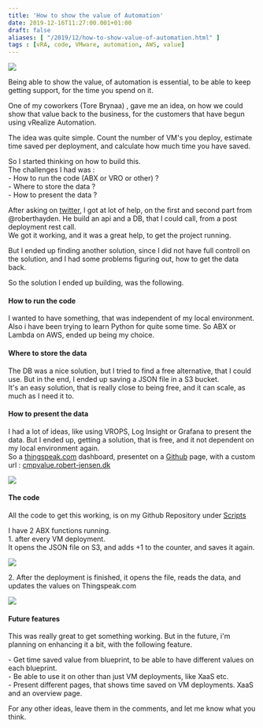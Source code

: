 ```yaml
---
title: 'How to show the value of Automation'
date: 2019-12-16T11:27:00.001+01:00
draft: false
aliases: [ "/2019/12/how-to-show-value-of-automation.html" ]
tags : [vRA, code, VMware, automation, AWS, value]
---
```


[![](https://1.bp.blogspot.com/-Qi3SFyH2sZo/Xek2RdwBaPI/AAAAAAACBzQ/X0dwvH7N0KI0LTHJ_kqmNCb8ofc86_lrQCLcBGAsYHQ/s640/value-proposition.jpg)](https://1.bp.blogspot.com/-Qi3SFyH2sZo/Xek2RdwBaPI/AAAAAAACBzQ/X0dwvH7N0KI0LTHJ_kqmNCb8ofc86_lrQCLcBGAsYHQ/s1600/value-proposition.jpg)

  
Being able to show the value, of automation is essential, to be able to keep getting support, for the time you spend on it.  
  
One of my coworkers (Tore Brynaa) , gave me an idea, on how we could show that value back to the business, for the customers that have begun using vRealize Automation.  
  
The idea was quite simple. Count the number of VM's you deploy, estimate time saved per deployment, and calculate how much time you have saved.  
  
So I started thinking on how to build this.  
The challenges I had was :  
\- How to run the code (ABX or VRO or other) ?  
\- Where to store the data ?  
\- How to present the data ?  
  
After asking on [twitter](https://twitter.com/), I got at lot of help, on the first and second part from @roberthayden. He build an api and a DB, that I could call, from a post deployment rest call.  
We got it working, and it was a great help, to get the project running.  
  
But I ended up finding another solution, since I did not have full controll on the solution, and I had some problems figuring out, how to get the data back.  
  
So the solution I ended up building, was the following.  

#### How to run the code

I wanted to have something, that was independent of my local environment. Also i have been trying to learn Python for quite some time. So ABX or Lambda on AWS, ended up being my choice.  

#### Where to store the data

The DB was a nice solution, but I tried to find a free alternative, that I could use. But in the end, I ended up saving a JSON file in a S3 bucket.  
It's an easy solution, that is really close to being free, and it can scale, as much as I need it to.  

#### How to present the data

I had a lot of ideas, like using VROPS, Log Insight or Grafana to present the data. But I ended up, getting a solution, that is free, and it not dependent on my local environment again.  
So a [thingspeak.com](http://thingspeak.com/) dashboard, presentet on a [Github](https://github.com/rhjensen79/cmpvalue) page, with a custom url : [cmpvalue.robert-jensen.dk](http://cmpvalue.robert-jensen.dk/)  
  
  

[![](https://1.bp.blogspot.com/-Qa9vo_--rMs/XfdXXoJGAvI/AAAAAAACCR0/p-hUkdodhywbCCZ-TE6k5yrEI0F3rgbTwCLcBGAsYHQ/s640/Sk%25C3%25A6rmbillede%2B2019-12-16%2Bkl.%2B11.07.02.png)](https://1.bp.blogspot.com/-Qa9vo_--rMs/XfdXXoJGAvI/AAAAAAACCR0/p-hUkdodhywbCCZ-TE6k5yrEI0F3rgbTwCLcBGAsYHQ/s1600/Sk%25C3%25A6rmbillede%2B2019-12-16%2Bkl.%2B11.07.02.png)

#### The code

All the code to get this working, is on my Github Repository under [Scripts](https://github.com/rhjensen79/cmpvalue/tree/master/Scripts)  
  
I have 2 ABX functions running.  
1\. after every VM deployment.  
It opens the JSON file on S3, and adds +1 to the counter, and saves it again.  

[![](https://1.bp.blogspot.com/-m2UIqYLkoYY/XfdZczy_H3I/AAAAAAACCSA/BRVrYO0depQ7zE285IKSBB54lFhPGpXoQCLcBGAsYHQ/s640/Sk%25C3%25A6rmbillede%2B2019-12-16%2Bkl.%2B11.16.04.png)](https://1.bp.blogspot.com/-m2UIqYLkoYY/XfdZczy_H3I/AAAAAAACCSA/BRVrYO0depQ7zE285IKSBB54lFhPGpXoQCLcBGAsYHQ/s1600/Sk%25C3%25A6rmbillede%2B2019-12-16%2Bkl.%2B11.16.04.png)

  
2\. After the deployment is finished, it opens the file, reads the data, and updates the values on Thingspeak.com  

[![](https://1.bp.blogspot.com/-Bd70xjBiYkY/XfdZl7V5oSI/AAAAAAACCSE/sDArboleSkQmipzlKWr_l12hgtJ-NjmagCLcBGAsYHQ/s640/Sk%25C3%25A6rmbillede%2B2019-12-16%2Bkl.%2B11.16.45.png)](https://1.bp.blogspot.com/-Bd70xjBiYkY/XfdZl7V5oSI/AAAAAAACCSE/sDArboleSkQmipzlKWr_l12hgtJ-NjmagCLcBGAsYHQ/s1600/Sk%25C3%25A6rmbillede%2B2019-12-16%2Bkl.%2B11.16.45.png)

  

#### Future features

This was really great to get something working. But in the future, i'm planning on enhancing it a bit, with the following feature.  
  
\- Get time saved value from blueprint, to be able to have different values on each blueprint.  
\- Be able to use it on other than just VM deployments, like XaaS etc.  
\- Present different pages, that shows time saved on VM deployments. XaaS and an overview page.  
  
For any other ideas, leave them in the comments, and let me know what you think.